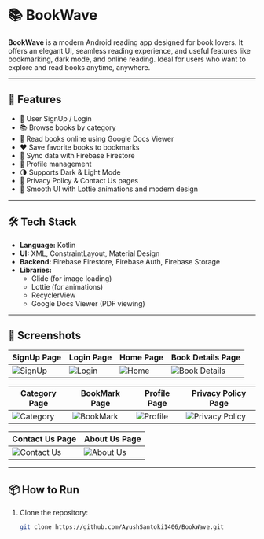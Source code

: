 # 📚 BookWave

**BookWave** is a modern Android reading app designed for book lovers. It offers an elegant UI, seamless reading experience, and useful features like bookmarking, dark mode, and online reading. Ideal for users who want to explore and read books anytime, anywhere.

---

## 🚀 Features

- 🔐 User SignUp / Login
- 📚 Browse books by category
- 📖 Read books online using Google Docs Viewer
- ❤️ Save favorite books to bookmarks
- 🔄 Sync data with Firebase Firestore
- 👤 Profile management
- 🌗 Supports Dark & Light Mode
- 📜 Privacy Policy & Contact Us pages
- 🎨 Smooth UI with Lottie animations and modern design

---

## 🛠️ Tech Stack

- **Language:** Kotlin
- **UI:** XML, ConstraintLayout, Material Design
- **Backend:** Firebase Firestore, Firebase Auth, Firebase Storage
- **Libraries:**  
  - Glide (for image loading)  
  - Lottie (for animations)  
  - RecyclerView  
  - Google Docs Viewer (PDF viewing)

---

## 📸 Screenshots

| SignUp Page | Login Page | Home Page | Book Details Page |
|-------------|------------|-----------|--------------------|
| ![SignUp](https://raw.githubusercontent.com/AyushSantoki1406/BookWave/main/screenshot/signup.png) | ![Login](https://raw.githubusercontent.com/AyushSantoki1406/BookWave/main/screenshot/login.png) | ![Home](https://raw.githubusercontent.com/AyushSantoki1406/BookWave/main/screenshot/home.png) | ![Book Details](https://raw.githubusercontent.com/AyushSantoki1406/BookWave/main/screenshot/book_details.png) |

| Category Page | BookMark Page | Profile Page | Privacy Policy Page |
|---------------|---------------|--------------|----------------------|
| ![Category](https://raw.githubusercontent.com/AyushSantoki1406/BookWave/main/screenshot/category.png) | ![BookMark](https://raw.githubusercontent.com/AyushSantoki1406/BookWave/main/screenshot/bookmark.png) | ![Profile](https://raw.githubusercontent.com/AyushSantoki1406/BookWave/main/screenshot/profile.png) | ![Privacy Policy](https://raw.githubusercontent.com/AyushSantoki1406/BookWave/main/screenshot/privacy_policy.png) |

| Contact Us Page | About Us Page |
|------------------|---------------|
| ![Contact Us](https://raw.githubusercontent.com/AyushSantoki1406/BookWave/main/screenshot/contact_us.png) | ![About Us](https://raw.githubusercontent.com/AyushSantoki1406/BookWave/main/screenshot/about_us.png) |

---

## 📦 How to Run

1. Clone the repository:
   ```bash
   git clone https://github.com/AyushSantoki1406/BookWave.git
